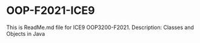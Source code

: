 # OOP-F2021-ICE9

This is ReadMe.md file for ICE9 OOP3200-F2021. 
Description: Classes and Objects in Java
